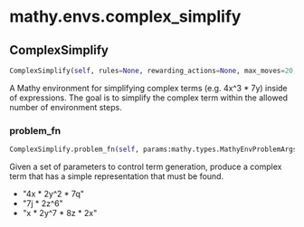 # mathy.envs.complex_simplify

## ComplexSimplify
```python
ComplexSimplify(self, rules=None, rewarding_actions=None, max_moves=20, verbose=False, reward_discount=0.99)
```
A Mathy environment for simplifying complex terms (e.g. 4x^3 * 7y) inside of
expressions. The goal is to simplify the complex term within the allowed number
of environment steps.

### problem_fn
```python
ComplexSimplify.problem_fn(self, params:mathy.types.MathyEnvProblemArgs) -> mathy.types.MathyEnvProblem
```
Given a set of parameters to control term generation, produce
a complex term that has a simple representation that must be found.
- "4x * 2y^2 * 7q"
- "7j * 2z^6"
- "x * 2y^7 * 8z * 2x"

